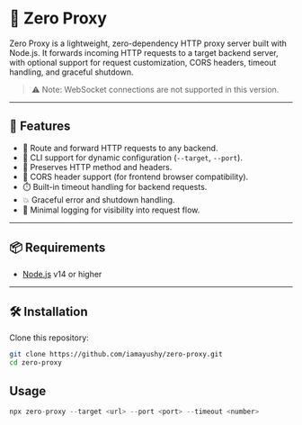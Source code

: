 # 🔁 Zero Proxy

Zero Proxy is a lightweight, zero-dependency HTTP proxy server built with Node.js. It forwards incoming HTTP requests to a target backend server, with optional support for request customization, CORS headers, timeout handling, and graceful shutdown.

> ⚠️ Note: WebSocket connections are not supported in this version.

---

## 🚀 Features

- 🧭 Route and forward HTTP requests to any backend.
- 🧾 CLI support for dynamic configuration (`--target`, `--port`).
- 🎯 Preserves HTTP method and headers.
- 🔐 CORS header support (for frontend browser compatibility).
- ⏱️ Built-in timeout handling for backend requests.
- 💥 Graceful error and shutdown handling.
- 📜 Minimal logging for visibility into request flow.

---

## 📦 Requirements

- [Node.js](https://nodejs.org/) v14 or higher

---

## 🛠️ Installation

Clone this repository:

```bash
git clone https://github.com/iamayushy/zero-proxy.git
cd zero-proxy
```

## Usage

```js
npx zero-proxy --target <url> --port <port> --timeout <number>
```

